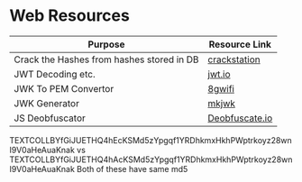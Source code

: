 # Web Resources

|Purpose|Resource Link|
| ------ |------|
|Crack the Hashes from hashes stored in DB|[crackstation](https://crackstation.net/)|
|JWT Decoding etc.|[jwt.io](https://jwt.io)|
|JWK To PEM Convertor|[8gwifi](https://8gwifi.org/jwkconvertfunctions.jsp)|
|JWK Generator|[mkjwk](https://mkjwk.org/)|
|JS  Deobfuscator|[Deobfuscate.io](https://deobfuscate.io/)|


TEXTCOLLBYfGiJUETHQ4hEcKSMd5zYpgqf1YRDhkmxHkhPWptrkoyz28wnI9V0aHeAuaKnak
vs
TEXTCOLLBYfGiJUETHQ4hAcKSMd5zYpgqf1YRDhkmxHkhPWptrkoyz28wnI9V0aHeAuaKnak
 Both of these have same md5
